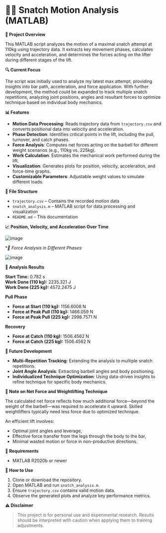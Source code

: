 # 🏋️‍♂️ Snatch Motion Analysis (MATLAB)

**📌 Project Overview**

This MATLAB script analyzes the motion of a maximal snatch attempt at 110kg using trajectory data. It extracts key movement phases, calculates velocity and acceleration, and determines the forces acting on the lifter during different stages of the lift.

**🔍 Current Focus**

The script was initially used to analyze my latest max attempt, providing insights into bar path, acceleration, and force application. With further development, the method could be expanded to track multiple snatch repetitions, analyzing joint positions, angles and resultant forces to optimize technique based on individual body mechanics.

**📊 Features**

- **Motion Data Processing**: Reads trajectory data from `trajectory.csv` and converts positional data into velocity and acceleration.
- **Phase Detection**: Identifies critical points in the lift, including the pull, turnover, and catch phases.
- **Force Analysis**: Computes net forces acting on the barbell for different weight scenarios (e.g., 110kg vs. 225kg).
- **Work Calculation**: Estimates the mechanical work performed during the lift.
- **Visualization**: Generates plots for position, velocity, acceleration, and force-time graphs.
- **Customizable Parameters**: Adjustable weight values to simulate different loads.

**📂 File Structure**

- `trajectory.csv` – Contains the recorded motion data
- `snatch_analysis.m` – MATLAB script for data processing and visualization
- `README.md` – This documentation

**📈 Position, Velocity, and Acceleration Over Time**

![image](https://github.com/user-attachments/assets/f042969b-f4ef-43ba-a900-fa9e0fb7af83)




**💪 Force Analysis in Different Phases*

![image](https://github.com/user-attachments/assets/0f7ac670-dd84-46e9-bca4-01c48675a2f7)




**🔬 Analysis Results**

**Start Time:** 0.782 s  
**Work Done (110 kg):** 2235.321 J  
**Work Done (225 kg):** 4572.2475 J  

**Pull Phase**
- **Force at Start (110 kg):** 1156.6008 N  
- **Force at Peak Pull (110 kg):** 1466.059 N  
- **Force at Peak Pull (225 kg):** 2998.7571 N  

**Recovery**
- **Force at Catch (110 kg):** 1506.4562 N  
- **Force at Catch (225 kg):** 1506.4562 N  

**🚀 Future Development**

- **Multi-Repetition Tracking**: Extending the analysis to multiple snatch repetitions.
- **Joint Angle Analysis**: Extracting barbell angles and body positioning.
- **Individualized Technique Optimization**: Using data-driven insights to refine technique for specific body mechanics.

**📌 Note on Net Force and Weightlifting Technique**

The calculated net force reflects how much additional force—beyond the weight of the barbell—was required to accelerate it upward. Skilled weightlifters typically need less force due to optimized technique.

An efficient lift involves:

- Optimal joint angles and leverage,
- Effective force transfer from the legs through the body to the bar,
- Minimal wasted motion or force in non-productive directions.

**🔧 Requirements**

- MATLAB R2020b or newer

**📌 How to Use**

1. Clone or download the repository.
2. Open MATLAB and run `snatch_analysis.m`.
3. Ensure `trajectory.csv` contains valid motion data.
4. Observe the generated plots and analyze key performance metrics.

**⚠️ Disclaimer**

> This project is for personal use and experimental research. Results should be interpreted with caution when applying them to training adjustments.

